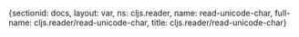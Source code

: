 {sectionid: docs, layout: var, ns: cljs.reader, name: read-unicode-char, full-name: cljs.reader/read-unicode-char,
  title: cljs.reader/read-unicode-char}
